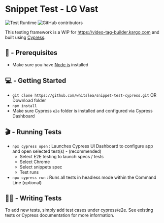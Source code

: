 # Snippet Test - LG Vast
![Test Runtime]() ![GitHub contributors]()

This testing framework is a WIP for https://video-tag-builder.kargo.com and built using [Cypress](https://www.cypress.io).

## 📌 - Prerequisites
- Make sure you have [Node.js](https://nodejs.org/en/download/) installed

## 💻 - Getting Started 
- `git clone https://github.com/whitslea/snippet-test-cypress.git` OR Download folder
- `npm install`
- Make sure Cypress `e2e` folder is installed and configured via Cypress Dashboard

## 🎬 - Running Tests
- `npx cypress open` : Launches Cypress UI Dashboard to configure app and open selected test(s) - (recommended)
  * Select E2E testing to launch specs / tests
  * Select Chrome
  * Select snippets spec
  * Test runs
- `npx cypress run` : Runs all tests in headless mode within the Command Line (optional)

## ✍🏿 - Writing Tests

To add new tests, simply add test cases under cypress/e2e. See existing tests or Cypress documentation for more information.
